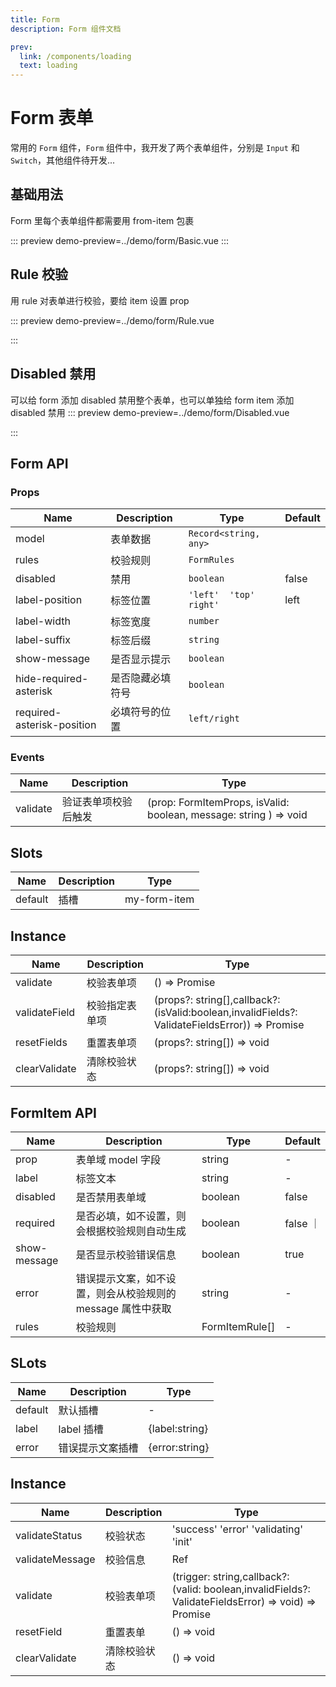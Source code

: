 ```yaml
---
title: Form
description: Form 组件文档

prev:
  link: /components/loading
  text: loading
---
```


# Form 表单

常用的 `Form` 组件，`Form` 组件中，我开发了两个表单组件，分别是 `Input` 和 `Switch`，其他组件待开发...

## 基础用法

Form 里每个表单组件都需要用 from-item 包裹

::: preview
demo-preview=../demo/form/Basic.vue
:::

## Rule 校验

用 rule 对表单进行校验，要给 item 设置 prop

::: preview
demo-preview=../demo/form/Rule.vue

:::

## Disabled 禁用

可以给 form 添加 disabled 禁用整个表单，也可以单独给 form item 添加 disabled 禁用
::: preview
demo-preview=../demo/form/Disabled.vue

:::

## Form API

### Props

| Name                       | Description      | Type                   | Default |
| -------------------------- | ---------------- | ---------------------- | ------- |
| model                      | 表单数据         | `Record<string, any>`  |         |
| rules                      | 校验规则         | `FormRules`            |         |
| disabled                   | 禁用             | `boolean`              | false   |
| label-position             | 标签位置         | `'left'  'top' right'` | left    |
| label-width                | 标签宽度         | `number`               |         |
| label-suffix               | 标签后缀         | `string`               |         |
| show-message               | 是否显示提示     | `boolean`              |         |
| hide-required-asterisk     | 是否隐藏必填符号 | `boolean`              |         |
| required-asterisk-position | 必填符号的位置   | `left/right`           |         |

### Events

| Name     | Description          | Type                                                              |
| -------- | -------------------- | ----------------------------------------------------------------- |
| validate | 验证表单项校验后触发 | (prop: FormItemProps, isValid: boolean, message: string ) => void |

## Slots

| Name    | Description | Type         |
| ------- | ----------- | ------------ |
| default | 插槽        | my-form-item |

## Instance

| Name          | Description    | Type                                                                                                   |
| ------------- | -------------- | ------------------------------------------------------------------------------------------------------ |
| validate      | 校验表单项     | () => Promise<boolean>                                                                                 |
| validateField | 校验指定表单项 | (props?: string[],callback?:(isValid:boolean,invalidFields?: ValidateFieldsError)) => Promise<boolean> |
| resetFields   | 重置表单项     | (props?: string[]) => void                                                                             |
| clearValidate | 清除校验状态   | (props?: string[]) => void                                                                             |

## FormItem API

| Name         | Description                                                 | Type           | Default  |
| ------------ | ----------------------------------------------------------- | -------------- | -------- |
| prop         | 表单域 model 字段                                           | string         | -        |
| label        | 标签文本                                                    | string         | -        |
| disabled     | 是否禁用表单域                                              | boolean        | false    |
| required     | 是否必填，如不设置，则会根据校验规则自动生成                | boolean        | false ｜ |
| show-message | 是否显示校验错误信息                                        | boolean        | true     |
| error        | 错误提示文案，如不设置，则会从校验规则的 message 属性中获取 | string         | -        |
| rules        | 校验规则                                                    | FormItemRule[] | -        |

## SLots

| Name    | Description      | Type           |
| ------- | ---------------- | -------------- |
| default | 默认插槽         | -              |
| label   | label 插槽       | {label:string} |
| error   | 错误提示文案插槽 | {error:string} |

## Instance

| Name            | Description  | Type                                                                                                          |
| --------------- | ------------ | ------------------------------------------------------------------------------------------------------------- |
| validateStatus  | 校验状态     | 'success' 'error' 'validating' 'init'                                                                         |
| validateMessage | 校验信息     | Ref<string>                                                                                                   |
| validate        | 校验表单项   | (trigger: string,callback?: (valid: boolean,invalidFields?: ValidateFieldsError) => void) => Promise<boolean> |
| resetField      | 重置表单     | () => void                                                                                                    |
| clearValidate   | 清除校验状态 | () => void                                                                                                    |
